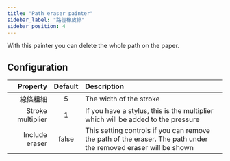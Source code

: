```yaml
---
title: "Path eraser painter"
sidebar_label: "路徑橡皮擦"
sidebar_position: 4
---
```



With this painter you can delete the whole path on the paper.

## Configuration

|          Property | Default | Description                                                                                                     |
| -----------------:|:-------:|:--------------------------------------------------------------------------------------------------------------- |
|              線條粗細 |    5    | The width of the stroke                                                                                         |
| Stroke multiplier |    1    | If you have a stylus, this is the multiplier which will be added to the pressure                                |
|    Include eraser |  false  | This setting controls if you can remove the path of the eraser. The path under the removed eraser will be shown |
